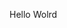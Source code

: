 Hello Wolrd































































































































































































































































































































































































































































































































































































































































































































































































































































































































































































































































































































































































































































































































































































































































































































































































































































































































































































































































































































































































































































































































































































































































































































































































































































































































































































































































































































































































































































































































































































































































































